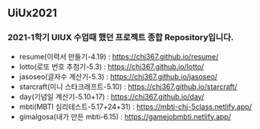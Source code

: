 ## UiUx2021
### 2021-1학기 UIUX 수업때 했던 프로젝트 종합 Repository입니다.
- resume(이력서 만들기-4.19) : https://chj367.github.io/resume/
- lotto(로또 번호 추첨기-5.3) : https://chj367.github.io/lotto/
- jasoseo(글자수 계산기-5.3) : https://chj367.github.io/jasoseo/
- starcraft(미니 스타크래프트-5.10) : https://chj367.github.io/starcraft/
- day(기념일 계산기-5.10+17) : https://chj367.github.io/day/
- mbti(MBTI 심리테스트-5.17+24+31) : https://mbti-chj-5class.netlify.app/
- gimalgosa(내가 만든 mbti-6.15) : https://gamejobmbti.netlify.app/
